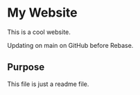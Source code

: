 # My Website

This is a cool website.

Updating on main on GitHub before Rebase.

## Purpose

This file is just a readme file.

